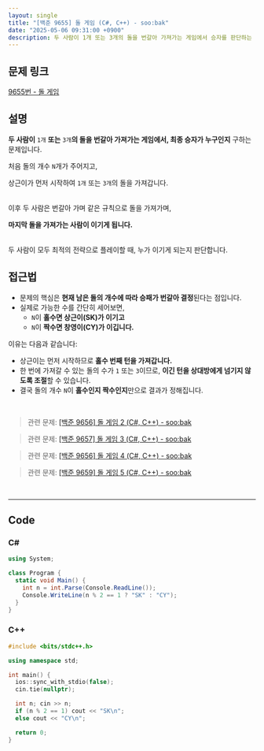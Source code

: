 ```yaml
---
layout: single
title: "[백준 9655] 돌 게임 (C#, C++) - soo:bak"
date: "2025-05-06 09:31:00 +0900"
description: 두 사람이 1개 또는 3개의 돌을 번갈아 가져가는 게임에서 승자를 판단하는 백준 9655번 돌 게임 문제의 C# 및 C++ 풀이 및 해설
---
```


## 문제 링크
[9655번 - 돌 게임](https://www.acmicpc.net/problem/9655)

## 설명
**두 사람이** `1개` **또는** `3개`**의 돌을 번갈아 가져가는 게임에서, 최종 승자가 누구인지** 구하는 문제입니다.

처음 돌의 개수 `N`개가 주어지고,

상근이가 먼저 시작하여 `1개` 또는 `3개`의 돌을 가져갑니다.

<br>
이후 두 사람은 번갈아 가며 같은 규칙으로 돌을 가져가며,

**마지막 돌을 가져가는 사람이 이기게 됩니다.**

<br>
두 사람이 모두 최적의 전략으로 플레이할 때, 누가 이기게 되는지 판단합니다.

<br>

## 접근법
- 문제의 핵심은 **현재 남은 돌의 개수에 따라 승패가 번갈아 결정**된다는 점입니다.
- 실제로 가능한 수를 간단히 세어보면,
  - `N`이 **홀수면 상근이(SK)가 이기고**
  - `N`이 **짝수면 창영이(CY)가 이깁니다.**

이유는 다음과 같습니다:
- 상근이는 먼저 시작하므로 **홀수 번째 턴을 가져갑니다.**
- 한 번에 가져갈 수 있는 돌의 수가 `1` 또는 `3`이므로, **이긴 턴을 상대방에게 넘기지 않도록 조절**할 수 있습니다.
- 결국 돌의 개수 `N`이 **홀수인지 짝수인지**만으로 결과가 정해집니다.

<br>

> 관련 문제: [[백준 9656] 돌 게임 2 (C#, C++) - soo:bak](https://soo-bak.github.io/algorithm/boj/stone-game2-40)

> 관련 문제: [[백준 9657] 돌 게임 3 (C#, C++) - soo:bak](https://soo-bak.github.io/algorithm/boj/stone-game3-62)

> 관련 문제: [[백준 9656] 돌 게임 4 (C#, C++) - soo:bak](https://soo-bak.github.io/algorithm/boj/stone-game4-62)

> 관련 문제: [[백준 9659] 돌 게임 5 (C#, C++) - soo:bak](https://soo-bak.github.io/algorithm/boj/rockgame5-1724)

<br>

---

## Code

### C#

```csharp
using System;

class Program {
  static void Main() {
    int n = int.Parse(Console.ReadLine());
    Console.WriteLine(n % 2 == 1 ? "SK" : "CY");
  }
}
```

### C++

```cpp
#include <bits/stdc++.h>

using namespace std;

int main() {
  ios::sync_with_stdio(false);
  cin.tie(nullptr);

  int n; cin >> n;
  if (n % 2 == 1) cout << "SK\n";
  else cout << "CY\n";

  return 0;
}
```
